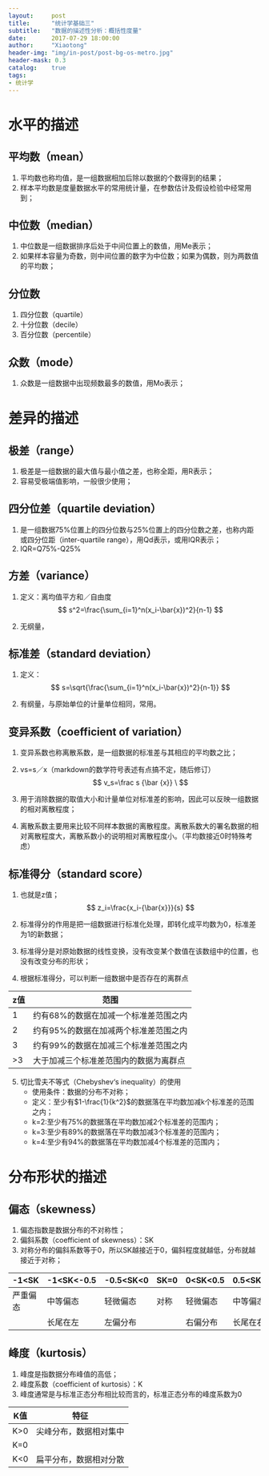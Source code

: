 ```yaml
---
layout:     post
title:      "统计学基础三"
subtitle:   "数据的描述性分析：概括性度量"
date:       2017-07-29 18:00:00
author:     "Xiaotong"
header-img: "img/in-post/post-bg-os-metro.jpg"
header-mask: 0.3
catalog:    true
tags:
- 统计学
---
```


# 水平的描述

## 平均数（mean）

1. 平均数也称均值，是一组数据相加后除以数据的个数得到的结果；
2. 样本平均数是度量数据水平的常用统计量，在参数估计及假设检验中经常用到；

## 中位数（median）

1. 中位数是一组数据排序后处于中间位置上的数值，用Me表示；
2. 如果样本容量为奇数，则中间位置的数字为中位数；如果为偶数，则为两数值的平均数；

## 分位数

1. 四分位数（quartile）
2. 十分位数（decile）
3. 百分位数（percentile）

## 众数（mode）

1. 众数是一组数据中出现频数最多的数值，用Mo表示；

# 差异的描述

## 极差（range）

1. 极差是一组数据的最大值与最小值之差，也称全距，用R表示；
2. 容易受极端值影响，一般很少使用；

## 四分位差（quartile deviation）

1. 是一组数据75%位置上的四分位数与25%位置上的四分位数之差，也称内距或四分位距（inter-quartile range），用Qd表示，或用IQR表示；
2. IQR=Q75%-Q25%

## 方差（variance）

1. 定义：离均值平方和／自由度
   $$
   s^2=\frac{\sum_{i=1}^n(x_i-\bar{x})^2}{n-1}
   $$

2. 无纲量，

## 标准差（standard deviation）

1. 定义：
   $$
   s=\sqrt{\frac{\sum_{i=1}^n(x_i-\bar{x})^2}{n-1}}
   $$

2. 有纲量，与原始单位的计量单位相同，常用。

## 变异系数（coefficient of variation）

1. 变异系数也称离散系数，是一组数据的标准差与其相应的平均数之比；

2. vs=s／x（markdown的数学符号表述有点搞不定，随后修订）
   $$
   v_s=\frac s  {\bar {x}} \
   $$

3. 用于消除数据的取值大小和计量单位对标准差的影响，因此可以反映一组数据的相对离散程度；

4. 离散系数主要用来比较不同样本数据的离散程度。离散系数大的署名数据的相对离散程度大，离散系数小的说明相对离散程度小。（平均数接近0时特殊考虑）

## 标准得分（standard score）

1. 也就是z值；
   $$
   z_i=\frac{x_i-{\bar{x}}}{s}
   $$

2. 标准得分的作用是把一组数据进行标准化处理，即转化成平均数为0，标准差为1的新数据；

3. 标准得分是对原始数据的线性变换，没有改变某个数值在该数组中的位置，也没有改变分布的形状；

4. 根据标准得分，可以判断一组数据中是否存在的离群点

| z值   | 范围                   |
| ---- | -------------------- |
| 1    | 约有68%的数据在加减一个标准差范围之内 |
| 2    | 约有95%的数据在加减两个标准差范围之内 |
| 3    | 约有99%的数据在加减三个标准差范围之内 |
| >3   | 大于加减三个标准差范围内的数据为离群点  |

5. 切比雪夫不等式（Chebyshev‘s inequality）的使用
   * 使用条件：数据的分布不对称；
   * 定义：至少有$1-\frac{1}{k^2}$的数据落在平均数加减k个标准差的范围之内；
   * k=2:至少有75%的数据落在平均数加减2个标准差的范围内；
   * k=3:至少有89%的数据落在平均数加减3个标准差的范围内；
   * k=4:至少有94%的数据落在平均数加减4个标准差的范围内；

# 分布形状的描述

## 偏态（skewness）

1. 偏态指数是数据分布的不对称性；
2. 偏斜系数（coefficient of skewness）：SK
3. 对称分布的偏斜系数等于0，所以SK越接近于0，偏斜程度就越低，分布就越接近于对称；

| -1<SK | -1<SK<-0.5 | -0.5<SK<0 | SK=0 | 0<SK<0.5 | 0.5<SK<1 | 1<SK |
| ----- | ---------- | --------- | ---- | -------- | -------- | ---- |
| 严重偏态  | 中等偏态       | 轻微偏态      | 对称   | 轻微偏态     | 中等偏态     | 严重偏态 |
|       | 长尾在左       | 左偏分布      |      | 右偏分布     | 长尾在右     |      |

## 峰度（kurtosis）

1. 峰度是指数据分布峰值的高低；
2. 峰度系数（coefficient of kurtosis）：K
3. 峰度通常是与标准正态分布相比较而言的，标准正态分布的峰度系数为0

| K值   | 特征          |
| ---- | ----------- |
| K>0  | 尖峰分布，数据相对集中 |
| K=0  |             |
| K<0  | 扁平分布，数据相对分散 |